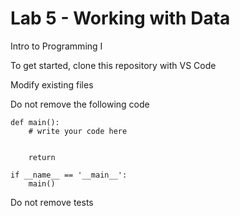 # Lab 5 - Working with Data

Intro to Programming I

To get started, clone this repository with VS Code

Modify existing files

Do not remove the following code

```
def main():
    # write your code here

    
    return

if __name__ == '__main__':
    main()
```

Do not remove tests